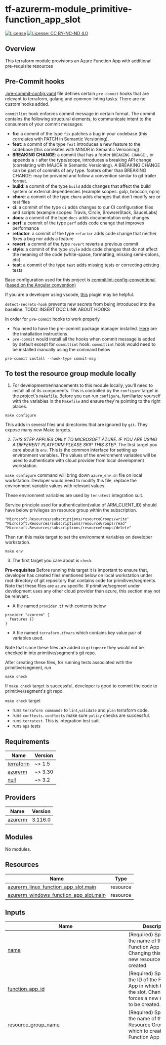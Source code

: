 # tf-azurerm-module_primitive-function_app_slot

[![License](https://img.shields.io/badge/License-Apache_2.0-blue.svg)](https://opensource.org/licenses/Apache-2.0)
[![License: CC BY-NC-ND 4.0](https://img.shields.io/badge/License-CC_BY--NC--ND_4.0-lightgrey.svg)](https://creativecommons.org/licenses/by-nc-nd/4.0/)

## Overview

This terraform module provisions an Azure Function App with additional pre-requisite resources

## Pre-Commit hooks

[.pre-commit-config.yaml](.pre-commit-config.yaml) file defines certain `pre-commit` hooks that are relevant to terraform, golang and common linting tasks. There are no custom hooks added.

`commitlint` hook enforces commit message in certain format. The commit contains the following structural elements, to communicate intent to the consumers of your commit messages:

- **fix**: a commit of the type `fix` patches a bug in your codebase (this correlates with PATCH in Semantic Versioning).
- **feat**: a commit of the type `feat` introduces a new feature to the codebase (this correlates with MINOR in Semantic Versioning).
- **BREAKING CHANGE**: a commit that has a footer `BREAKING CHANGE:`, or appends a `!` after the type/scope, introduces a breaking API change (correlating with MAJOR in Semantic Versioning). A BREAKING CHANGE can be part of commits of any type.
footers other than BREAKING CHANGE: <description> may be provided and follow a convention similar to git trailer format.
- **build**: a commit of the type `build` adds changes that affect the build system or external dependencies (example scopes: gulp, broccoli, npm)
- **chore**: a commit of the type `chore` adds changes that don't modify src or test files
- **ci**: a commit of the type `ci` adds changes to our CI configuration files and scripts (example scopes: Travis, Circle, BrowserStack, SauceLabs)
- **docs**: a commit of the type `docs` adds documentation only changes
- **perf**: a commit of the type `perf` adds code change that improves performance
- **refactor**: a commit of the type `refactor` adds code change that neither fixes a bug nor adds a feature
- **revert**: a commit of the type `revert` reverts a previous commit
- **style**: a commit of the type `style` adds code changes that do not affect the meaning of the code (white-space, formatting, missing semi-colons, etc)
- **test**: a commit of the type `test` adds missing tests or correcting existing tests

Base configuration used for this project is [commitlint-config-conventional (based on the Angular convention)](https://github.com/conventional-changelog/commitlint/tree/master/@commitlint/config-conventional#type-enum)

If you are a developer using vscode, [this](https://marketplace.visualstudio.com/items?itemName=joshbolduc.commitlint) plugin may be helpful.

`detect-secrets-hook` prevents new secrets from being introduced into the baseline. TODO: INSERT DOC LINK ABOUT HOOKS

In order for `pre-commit` hooks to work properly

- You need to have the pre-commit package manager installed. [Here](https://pre-commit.com/#install) are the installation instructions.
- `pre-commit` would install all the hooks when commit message is added by default except for `commitlint` hook. `commitlint` hook would need to be installed manually using the command below

```
pre-commit install --hook-type commit-msg
```

## To test the resource group module locally

1. For development/enhancements to this module locally, you'll need to install all of its components. This is controlled by the `configure` target in the project's [`Makefile`](./Makefile). Before you can run `configure`, familiarize yourself with the variables in the `Makefile` and ensure they're pointing to the right places.

```
make configure
```

This adds in several files and directories that are ignored by `git`. They expose many new Make targets.

2. _THIS STEP APPLIES ONLY TO MICROSOFT AZURE. IF YOU ARE USING A DIFFERENT PLATFORM PLEASE SKIP THIS STEP._ The first target you care about is `env`. This is the common interface for setting up environment variables. The values of the environment variables will be used to authenticate with cloud provider from local development workstation.

`make configure` command will bring down `azure_env.sh` file on local workstation. Devloper would need to modify this file, replace the environment variable values with relevant values.

These environment variables are used by `terratest` integration suit.

Service principle used for authentication(value of ARM_CLIENT_ID) should have below privileges on resource group within the subscription.

```
"Microsoft.Resources/subscriptions/resourceGroups/write"
"Microsoft.Resources/subscriptions/resourceGroups/read"
"Microsoft.Resources/subscriptions/resourceGroups/delete"
```

Then run this make target to set the environment variables on developer workstation.

```
make env
```

3. The first target you care about is `check`.

**Pre-requisites**
Before running this target it is important to ensure that, developer has created files mentioned below on local workstation under root directory of git repository that contains code for primitives/segments. Note that these files are `azure` specific. If primitive/segment under development uses any other cloud provider than azure, this section may not be relevant.

- A file named `provider.tf` with contents below

```
provider "azurerm" {
  features {}
}
```

- A file named `terraform.tfvars` which contains key value pair of variables used.

Note that since these files are added in `gitignore` they would not be checked in into primitive/segment's git repo.

After creating these files, for running tests associated with the primitive/segment, run

```
make check
```

If `make check` target is successful, developer is good to commit the code to primitive/segment's git repo.

`make check` target

- runs `terraform commands` to `lint`,`validate` and `plan` terraform code.
- runs `conftests`. `conftests` make sure `policy` checks are successful.
- runs `terratest`. This is integration test suit.
- runs `opa` tests
<!-- BEGIN_TF_DOCS -->
## Requirements

| Name | Version |
|------|---------|
| <a name="requirement_terraform"></a> [terraform](#requirement\_terraform) | ~> 1.5 |
| <a name="requirement_azurerm"></a> [azurerm](#requirement\_azurerm) | ~> 3.30 |
| <a name="requirement_null"></a> [null](#requirement\_null) | ~> 3.2 |

## Providers

| Name | Version |
|------|---------|
| <a name="provider_azurerm"></a> [azurerm](#provider\_azurerm) | 3.116.0 |

## Modules

No modules.

## Resources

| Name | Type |
|------|------|
| [azurerm_linux_function_app_slot.main](https://registry.terraform.io/providers/hashicorp/azurerm/latest/docs/resources/linux_function_app_slot) | resource |
| [azurerm_windows_function_app_slot.main](https://registry.terraform.io/providers/hashicorp/azurerm/latest/docs/resources/windows_function_app_slot) | resource |

## Inputs

| Name | Description | Type | Default | Required |
|------|-------------|------|---------|:--------:|
| <a name="input_name"></a> [name](#input\_name) | (Required) Specifies the name of the Function App Slot. Changing this forces a new resource to be created. | `string` | n/a | yes |
| <a name="input_function_app_id"></a> [function\_app\_id](#input\_function\_app\_id) | (Required) Specifies the ID of the Function App in which to create the slot. Changing this forces a new resource to be created. | `string` | n/a | yes |
| <a name="input_resource_group_name"></a> [resource\_group\_name](#input\_resource\_group\_name) | (Required) Specifies the name of the Resource Group in which to create the Function App Slot. | `string` | n/a | yes |
| <a name="input_site_config"></a> [site\_config](#input\_site\_config) | (Required) A site\_config block. | <pre>object({<br>    always_on             = optional(bool, false)<br>    api_definition_url    = optional(string)<br>    api_management_api_id = optional(string)<br>    app_command_line      = optional(string)<br>    app_scale_limit       = optional(number)<br>    app_service_logs = optional(object({<br>      disk_quota_mb         = optional(number, 35)<br>      retention_period_days = optional(number, 5)<br>    }))<br>    application_insights_connection_string = optional(string)<br>    application_insights_key               = optional(string)<br>    application_stack = optional(object({<br>      docker = optional(object({<br>        registry_url      = string<br>        image_name        = string<br>        image_tag         = string<br>        registry_username = optional(string)<br>        registry_password = optional(string)<br>      }))<br>      dotnet_version              = optional(string)<br>      java_version                = optional(string)<br>      node_version                = optional(string)<br>      powershell_core_version     = optional(string)<br>      python_version              = optional(string)<br>      use_custom_runtime          = optional(bool)<br>      use_dotnet_isolated_runtime = optional(bool)<br>    }))<br>    auto_swap_slot_name                           = optional(string)<br>    container_registry_managed_identity_client_id = optional(string)<br>    container_registry_use_managed_identity       = optional(bool)<br>    cors = optional(object({<br>      allowed_origins     = optional(list(string))<br>      support_credentials = optional(bool)<br>    }))<br>    default_documents                 = optional(list(string))<br>    detailed_error_logging_enabled    = optional(bool)<br>    ftps_state                        = optional(string)<br>    health_check_eviction_time_in_min = optional(number)<br>    health_check_path                 = optional(string)<br>    http2_enabled                     = optional(bool)<br>    ip_restriction = optional(list(object({<br>      action     = optional(string)<br>      ip_address = optional(string)<br>      headers = optional(object({<br>        x_azure_fdid      = optional(list(string), null)<br>        x_fd_health_probe = optional(list(string), null)<br>        x_forwarded_for   = optional(list(string), null)<br>        x_forwarded_host  = optional(list(string), null)<br>      }))<br>      name                      = optional(string)<br>      priority                  = optional(number)<br>      service_tag               = optional(string)<br>      virtual_network_subnet_id = optional(string)<br>    })))<br>    ip_restriction_default_action    = optional(string)<br>    linux_fx_version                 = optional(string)<br>    load_balancing_mode              = optional(string)<br>    managed_pipeline_mode            = optional(string)<br>    minimum_tls_version              = optional(string)<br>    pre_warmed_instance_count        = optional(number)<br>    remote_debugging_enabled         = optional(bool)<br>    remote_debugging_version         = optional(string)<br>    runtime_scale_monitoring_enabled = optional(bool)<br>    scm_ip_restriction = optional(object({<br>      action = optional(string)<br>      headers = optional(object({<br>        x_azure_fdid      = optional(list(string), null)<br>        x_fd_health_probe = optional(list(string), null)<br>        x_forwarded_for   = optional(list(string), null)<br>        x_forwarded_host  = optional(list(string), null)<br>      }))<br>      name                      = optional(string)<br>      priority                  = optional(number)<br>      service_tag               = optional(string)<br>      virtual_network_subnet_id = optional(string)<br>    }))<br>    scm_ip_restriction_default_action = optional(string)<br>    scm_minimum_tls_version           = optional(string)<br>    scm_type                          = optional(string)<br>    scm_use_main_ip_restriction       = optional(bool)<br>    use_32_bit_worker                 = optional(bool)<br>    vnet_route_all_enabled            = optional(bool)<br>    websockets_enabled                = optional(bool)<br>    worker_count                      = optional(number)<br>  })</pre> | `null` | no |
| <a name="input_app_settings"></a> [app\_settings](#input\_app\_settings) | (Optional) A key-value pair of App Settings. | `map(string)` | `null` | no |
| <a name="input_auth_settings"></a> [auth\_settings](#input\_auth\_settings) | (Optional) A auth\_settings block. | <pre>object({<br>    enabled = bool<br>    active_directory = optional(object({<br>      client_id                  = string<br>      allowed_audiences          = list(string)<br>      client_secret              = optional(string)<br>      client_secret_setting_name = optional(string)<br>    }))<br>    additional_login_parameters    = optional(list(map(any)))<br>    allowed_external_redirect_urls = optional(list(string))<br>    default_provider               = optional(string)<br>    facebook = optional(object({<br>      app_id                  = string<br>      app_secret              = optional(string)<br>      app_secret_setting_name = optional(string)<br>      oauth_scopes            = optional(list(string))<br>    }))<br>    github = optional(object({<br>      client_id                  = string<br>      client_secret              = optional(string)<br>      client_secret_setting_name = optional(string)<br>      oauth_scopes               = optional(list(string))<br>    }))<br>    google = optional(object({<br>      client_id                  = string<br>      client_secret              = optional(string)<br>      client_secret_setting_name = optional(string)<br>      oauth_scopes               = optional(list(string))<br>    }))<br>    issuer = optional(string)<br>    microsoft = optional(object({<br>      client_id                  = string<br>      client_secret              = optional(string)<br>      client_secret_setting_name = optional(string)<br>      oauth_scopes               = optional(list(string))<br>    }))<br>    runtime_version               = optional(string)<br>    token_refresh_extension_hours = optional(number)<br>    token_store_enabled           = optional(bool)<br>    twitter = optional(object({<br>      consumer_key                 = string<br>      consumer_secret              = optional(string)<br>      consumer_secret_setting_name = optional(string)<br>    }))<br>    unauthenticated_client_action = optional(string)<br>  })</pre> | `null` | no |
| <a name="input_auth_settings_v2"></a> [auth\_settings\_v2](#input\_auth\_settings\_v2) | (Optional) A auth\_settings\_v2 block. | <pre>object({<br>    auth_enabled                            = optional(bool)<br>    runtime_version                         = optional(string)<br>    config_file_path                        = optional(string)<br>    require_authentication                  = optional(bool)<br>    unauthenticated_action                  = optional(string)<br>    default_provider                        = optional(string)<br>    excluded_paths                          = optional(list(string))<br>    require_https                           = optional(bool)<br>    http_route_api_prefix                   = optional(string)<br>    forward_proxy_convention                = optional(string)<br>    forward_proxy_custom_host_header_name   = optional(string)<br>    forward_proxy_custom_scheme_header_name = optional(string)<br>    apple_v2 = optional(object({<br>      client_id                  = string<br>      client_secret_setting_name = optional(string)<br>      login_scopes               = optional(list(string))<br>    }))<br>    active_directory_v2 = optional(object({<br>      client_id                            = string<br>      tenant_auth_endpoint                 = optional(string)<br>      client_secret_setting_name           = optional(string)<br>      client_secret_certificate_thumbprint = optional(string)<br>      jwt_allowed_groups                   = optional(list(string))<br>      jwt_allowed_client_applications      = optional(list(string))<br>      www_authentication_disabled          = optional(bool)<br>      allowed_groups                       = optional(list(string))<br>      allowed_identities                   = optional(list(string))<br>      allowed_applications                 = optional(list(string))<br>      login_parameters                     = optional(map(any))<br>      allowed_audiences                    = optional(list(string))<br>    }))<br>    azure_static_web_app_v2 = optional(object({<br>      client_id = string<br>    }))<br>    custom_oidc_v2 = optional(object({<br>      name                          = string<br>      client_id                     = string<br>      openid_configuration_endpoint = string<br>      name_claim_type               = optional(string)<br>      scopes                        = optional(list(string))<br>      client_credential_method      = string<br>      client_secret_setting_name    = optional(string)<br>      authorisation_endpoint        = string<br>      token_endpoint                = string<br>      issuer_endpoint               = string<br>      certification_uri             = string<br>    }))<br>    facebook_v2 = optional(object({<br>      app_id                  = string<br>      app_secret_setting_name = string<br>      graph_api_version       = optional(string)<br>      login_scopes            = optional(list(string))<br>    }))<br>    github_v2 = optional(object({<br>      client_id                  = string<br>      client_secret_setting_name = string<br>      login_scopes               = optional(list(string))<br>    }))<br>    google_v2 = optional(object({<br>      client_id                  = string<br>      client_secret_setting_name = string<br>      allowed_audiences          = optional(list(string))<br>      login_scopes               = optional(list(string))<br>    }))<br>    microsoft_v2 = optional(object({<br>      client_id                  = string<br>      client_secret_setting_name = string<br>      allowed_audiences          = optional(list(string))<br>      login_scopes               = optional(list(string))<br>    }))<br>    twitter_v2 = optional(object({<br>      consumer_key                 = string<br>      consumer_secret_setting_name = string<br>    }))<br>    login = optional(object({<br>      logout_endpoint                   = optional(string)<br>      token_store_enabled               = optional(bool)<br>      token_refresh_extension_time      = optional(number)<br>      token_store_path                  = optional(string)<br>      token_store_sas_setting_name      = optional(string)<br>      preserve_url_fragments_for_logins = optional(bool)<br>      allowed_external_redirect_urls    = optional(list(string))<br>      cookie_expiration_convention      = optional(string)<br>      cookie_expiration_time            = optional(string)<br>      validate_nonce                    = optional(bool)<br>      nonce_expiration_time             = optional(string)<br>    }))<br>  })</pre> | `null` | no |
| <a name="input_backup"></a> [backup](#input\_backup) | (Optional) A backup block. | <pre>object({<br>    name = string<br>    schedule = object({<br>      frequency_interval       = number<br>      frequency_unit           = string<br>      keep_at_least_one_backup = optional(bool)<br>      retention_period_days    = optional(number)<br>      start_time               = optional(string)<br>      last_execution_time      = optional(string)<br>    })<br>    storage_account_url = string<br>    enabled             = optional(bool, true)<br>  })</pre> | `null` | no |
| <a name="input_builtin_logging_enabled"></a> [builtin\_logging\_enabled](#input\_builtin\_logging\_enabled) | (Optional) Specifies whether built-in logging is enabled. Defaults to true. | `bool` | `true` | no |
| <a name="input_client_certificate_enabled"></a> [client\_certificate\_enabled](#input\_client\_certificate\_enabled) | (Optional) Specifies whether client certificate authentication is enabled. Defaults to false. | `bool` | `false` | no |
| <a name="input_client_certificate_mode"></a> [client\_certificate\_mode](#input\_client\_certificate\_mode) | (Optional) The mode of the Function App Slot's client certificates requirement for incoming requests. Possible values are Required, Optional, and OptionalInteractiveUser. Defaults to Optional. | `string` | `"Optional"` | no |
| <a name="input_client_certificate_exclusion_paths"></a> [client\_certificate\_exclusion\_paths](#input\_client\_certificate\_exclusion\_paths) | (Optional) A list of paths to exclude from client certificate authentication. Paths separated by ;. | `string` | `null` | no |
| <a name="input_connection_string"></a> [connection\_string](#input\_connection\_string) | (Optional) A connection\_string block. | <pre>object({<br>    name  = string<br>    type  = string<br>    value = string<br>  })</pre> | `null` | no |
| <a name="input_content_share_force_disabled"></a> [content\_share\_force\_disabled](#input\_content\_share\_force\_disabled) | (Optional) Specifies whether the content share feature is disabled. Defaults to false. | `bool` | `false` | no |
| <a name="input_daily_memory_time_quota"></a> [daily\_memory\_time\_quota](#input\_daily\_memory\_time\_quota) | (Optional) The amount of memory in gigabyte-seconds that your application is allowed to consume per day. Setting this value only affects function apps in Consumption Plans. Defaults to 0. | `number` | `0` | no |
| <a name="input_enabled"></a> [enabled](#input\_enabled) | (Optional) Specifies whether the Function App Slot is enabled. Defaults to true. | `bool` | `true` | no |
| <a name="input_ftp_publish_basic_authentication_enabled"></a> [ftp\_publish\_basic\_authentication\_enabled](#input\_ftp\_publish\_basic\_authentication\_enabled) | (Optional) Specifies whether FTP deployment is enabled. Defaults to false. | `bool` | `false` | no |
| <a name="input_functions_extension_version"></a> [functions\_extension\_version](#input\_functions\_extension\_version) | (Optional) The version of the Azure Functions runtime to use. Defaults to ~4. | `string` | `"~4"` | no |
| <a name="input_https_only"></a> [https\_only](#input\_https\_only) | (Optional) Specifies whether the Function App Slot requires HTTPS only. Defaults to false. | `bool` | `false` | no |
| <a name="input_public_network_access_enabled"></a> [public\_network\_access\_enabled](#input\_public\_network\_access\_enabled) | (Optional) Specifies whether the Function App Slot is accessible from the public network. Defaults to true. | `bool` | `true` | no |
| <a name="input_identity"></a> [identity](#input\_identity) | (Optional) A identity block. | <pre>object({<br>    type         = string<br>    identity_ids = optional(list(string))<br>  })</pre> | `null` | no |
| <a name="input_key_vault_reference_identity_id"></a> [key\_vault\_reference\_identity\_id](#input\_key\_vault\_reference\_identity\_id) | (Optional) The identity ID of the Key Vault reference. Required when identity.type is set to UserAssigned or SystemAssigned, UserAssigned. | `string` | `null` | no |
| <a name="input_service_plan_id"></a> [service\_plan\_id](#input\_service\_plan\_id) | (Optional) Specifies the ID of the App Service Plan in which to create the Function App Slot. If not specified, the Function App Slot will be created in the same App Service Plan as the Function App. Changing this forces a new resource to be created. | `string` | `null` | no |
| <a name="input_storage_account_access_key"></a> [storage\_account\_access\_key](#input\_storage\_account\_access\_key) | (Optional) The access key of the Storage Account to use for the Function App Slot. | `string` | `null` | no |
| <a name="input_storage_account_name"></a> [storage\_account\_name](#input\_storage\_account\_name) | (Optional) The name of the Storage Account to use for the Function App Slot. | `string` | `null` | no |
| <a name="input_storage_account"></a> [storage\_account](#input\_storage\_account) | (Optional) One or more storage\_account blocks. | <pre>list(object({<br>    access_key   = string<br>    account_name = string<br>    name         = string<br>    share_name   = string<br>    type         = string<br>    mount_path   = optional(string)<br>  }))</pre> | `null` | no |
| <a name="input_storage_uses_managed_identity"></a> [storage\_uses\_managed\_identity](#input\_storage\_uses\_managed\_identity) | (Optional) Specifies whether the Function App Slot uses a managed identity to access the Storage Account. Defaults to false. | `bool` | `false` | no |
| <a name="input_storage_key_vault_secret_id"></a> [storage\_key\_vault\_secret\_id](#input\_storage\_key\_vault\_secret\_id) | (Optional) The ID of the Key Vault secret containing the Storage Account access key. | `string` | `null` | no |
| <a name="input_tags"></a> [tags](#input\_tags) | (Optional) A mapping of tags to assign to the resource. | `map(string)` | `null` | no |
| <a name="input_virtual_network_subnet_id"></a> [virtual\_network\_subnet\_id](#input\_virtual\_network\_subnet\_id) | (Optional) The ID of the subnet in which to create the Function App Slot. | `string` | `null` | no |
| <a name="input_webdeploy_publish_basic_authentication_enabled"></a> [webdeploy\_publish\_basic\_authentication\_enabled](#input\_webdeploy\_publish\_basic\_authentication\_enabled) | (Optional) Specifies whether Web Deploy publishing is enabled. Defaults to false. | `bool` | `false` | no |
| <a name="input_os_type"></a> [os\_type](#input\_os\_type) | (Required) Specifies the operating system type of the Function App Slot. Value must be one of Windows or Linux. | `string` | n/a | yes |

## Outputs

| Name | Description |
|------|-------------|
| <a name="output_windows_function_app_slot_name"></a> [windows\_function\_app\_slot\_name](#output\_windows\_function\_app\_slot\_name) | n/a |
| <a name="output_windows_function_app_slot_id"></a> [windows\_function\_app\_slot\_id](#output\_windows\_function\_app\_slot\_id) | n/a |
| <a name="output_windows_function_app_slot_default_hostname"></a> [windows\_function\_app\_slot\_default\_hostname](#output\_windows\_function\_app\_slot\_default\_hostname) | n/a |
| <a name="output_windows_function_app_slot_possible_outbound_ip_address_list"></a> [windows\_function\_app\_slot\_possible\_outbound\_ip\_address\_list](#output\_windows\_function\_app\_slot\_possible\_outbound\_ip\_address\_list) | n/a |
| <a name="output_windows_function_app_slot_kind"></a> [windows\_function\_app\_slot\_kind](#output\_windows\_function\_app\_slot\_kind) | n/a |
| <a name="output_windows_function_app_slot_custom_domain_verification_id"></a> [windows\_function\_app\_slot\_custom\_domain\_verification\_id](#output\_windows\_function\_app\_slot\_custom\_domain\_verification\_id) | n/a |
| <a name="output_linux_function_app_slot_name"></a> [linux\_function\_app\_slot\_name](#output\_linux\_function\_app\_slot\_name) | n/a |
| <a name="output_linux_function_app_slot_id"></a> [linux\_function\_app\_slot\_id](#output\_linux\_function\_app\_slot\_id) | n/a |
| <a name="output_linux_function_app_slot_default_hostname"></a> [linux\_function\_app\_slot\_default\_hostname](#output\_linux\_function\_app\_slot\_default\_hostname) | n/a |
| <a name="output_linux_function_app_slot_possible_outbound_ip_address_list"></a> [linux\_function\_app\_slot\_possible\_outbound\_ip\_address\_list](#output\_linux\_function\_app\_slot\_possible\_outbound\_ip\_address\_list) | n/a |
| <a name="output_linux_function_app_slot_kind"></a> [linux\_function\_app\_slot\_kind](#output\_linux\_function\_app\_slot\_kind) | n/a |
| <a name="output_linux_function_app_slot_custom_domain_verification_id"></a> [linux\_function\_app\_slot\_custom\_domain\_verification\_id](#output\_linux\_function\_app\_slot\_custom\_domain\_verification\_id) | n/a |
<!-- END_TF_DOCS -->
